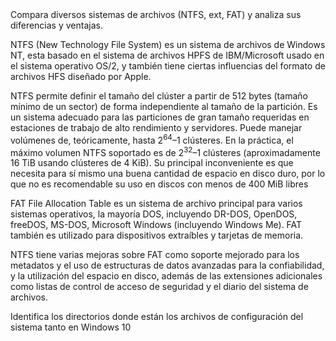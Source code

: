 <table>

</table>



Compara diversos sistemas de archivos (NTFS, ext, FAT) y analiza sus diferencias y ventajas.

NTFS (New Technology File System)  es un sistema de archivos de Windows NT, esta basado en el sistema de archivos HPFS de IBM/Microsoft usado en el sistema operativo OS/2, y también tiene ciertas influencias del formato de archivos HFS diseñado por Apple.

NTFS permite definir el tamaño del clúster a partir de 512 bytes (tamaño mínimo de un sector) de forma independiente al tamaño de la partición.
Es un sistema adecuado para las particiones de gran tamaño requeridas en estaciones de trabajo de alto rendimiento y servidores. Puede manejar volúmenes de, teóricamente, hasta 2<sup>64</sup>–1 clústeres. En la práctica, el máximo volumen NTFS soportado es de 2<sup>32</sup>–1 clústeres (aproximadamente 16 TiB usando clústeres de 4 KiB).
Su principal inconveniente es que necesita para sí mismo una buena cantidad de espacio en disco duro, por lo que no es recomendable su uso en discos con menos de 400 MiB libres

FAT
File Allocation Table es un sistema de archivo principal para varios sistemas operativos, la mayoría DOS, incluyendo DR-DOS, OpenDOS, freeDOS, MS-DOS, Microsoft Windows (incluyendo Windows Me). FAT también es utilizado para dispositivos extraíbles y tarjetas de memoria.

NTFS tiene varias mejoras sobre FAT como soporte mejorado para los metadatos y el uso de estructuras de datos avanzadas para la confiabilidad, y la utilización del espacio en disco, además de las extensiones adicionales como listas de control de acceso de seguridad y el diario del sistema de archivos.



Identifica los directorios donde están los archivos de configuración del sistema tanto en Windows 10